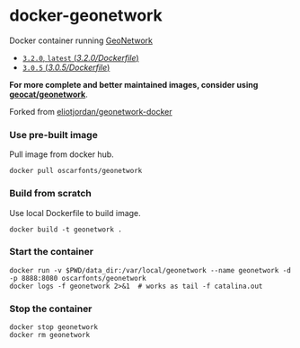 docker-geonetwork
=================

Docker container running [GeoNetwork](http://geonetwork-opensource.org/)

* [`3.2.0`, `latest` (*3.2.0/Dockerfile*)](https://github.com/oscarfonts/docker-geonetwork/tree/master/3.2.0/Dockerfile)
* [`3.0.5` (*3.0.5/Dockerfile*)](https://github.com/oscarfonts/docker-geonetwork/tree/master/3.0.5/Dockerfile)

**For more complete and better maintained images, consider using [geocat/geonetwork](https://hub.docker.com/r/geocat/geonetwork/)**.

Forked from [eliotjordan/geonetwork-docker](https://hub.docker.com/r/eliotjordan/geonetwork-docker/)


### Use  pre-built image

Pull image from docker hub.

    docker pull oscarfonts/geonetwork

### Build from scratch

Use local Dockerfile to build image.

    docker build -t geonetwork .

### Start the container

    docker run -v $PWD/data_dir:/var/local/geonetwork --name geonetwork -d -p 8888:8080 oscarfonts/geonetwork
    docker logs -f geonetwork 2>&1  # works as tail -f catalina.out

### Stop the container

    docker stop geonetwork
    docker rm geonetwork

